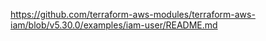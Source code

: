 https://github.com/terraform-aws-modules/terraform-aws-iam/blob/v5.30.0/examples/iam-user/README.md

